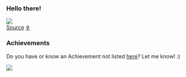 ### Hello there!

![](/MeagerHardtofindAlbertosaurus-size_restricted.gif)  
[Source](https://web.archive.org/web/20230818194820/https://gfycat.com/meagerhardtofindalbertosaurus-hello-there-star-wars-prequelmemes) [✞](https://en.wikipedia.org/wiki/Gfycat#:~:text=On%20June%2030%2C%202023%2C%20Gfycat%20announced%20it%20would%20discontinue%20service%20on%20September%201%2C%202023.%5B21%5D%20On%20September%201%2C%202023%2C%20the%20website%20was%20taken%20down.)

### Achievements

Do you have or know an Achievement not listed [here](https://github.com/Schweinepriester/github-profile-achievements#achievements)? Let me know! :)

![](https://komarev.com/ghpvc/?username=Schweinepriester)

<!--
**Schweinepriester/Schweinepriester** is a ✨ _special_ ✨ repository because its `README.md` (this file) appears on your GitHub profile.

Here are some ideas to get you started:

- 🔭 I’m currently working on ...
- 🌱 I’m currently learning ...
- 👯 I’m looking to collaborate on ...
- 🤔 I’m looking for help with ...
- 💬 Ask me about ...
- 📫 How to reach me: ...
- 😄 Pronouns: ...
- ⚡ Fun fact: ...
-->
